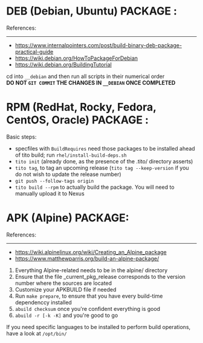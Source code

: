 # DEB (Debian, Ubuntu) PACKAGE :

References:
___
- https://www.internalpointers.com/post/build-binary-deb-package-practical-guide
- https://wiki.debian.org/HowToPackageForDebian
- https://wiki.debian.org/BuildingTutorial

cd into `__debian` and then run all scripts in their numerical order<br>
**DO NOT `GIT COMMIT` THE CHANGES IN `__DEBIAN` ONCE COMPLETED**



# RPM (RedHat, Rocky, Fedora, CentOS, Oracle) PACKAGE :

Basic steps:

 - specfiles with `BuildRequires` need those packages to be installed ahead of tito build; run `rhel/install-build-deps.sh`
- `tito init` (already done, as the presence of the .tito/ directory asserts)
- `tito tag`, to tag an upcoming release (`tito tag --keep-version` if you do not wish to update the release number)
- `git push --follow-tags origin`
- `tito build --rpm` to actually build the package. You will need to manually upload it to Nexus

# APK (Alpine) PACKAGE:

References:
___
- https://wiki.alpinelinux.org/wiki/Creating_an_Alpine_package
- https://www.matthewparris.org/build-an-alpine-package/

1. Everything Alpine-related needs to be in the alpine/ directory
2. Ensure that the file _current_pkg_release corresponds to the version number where the sources are located
3. Customize your APKBUILD file if needed
4. Run `make prepare`, to ensure that you have every build-time dependenccy installed
5. `abuild checksum` once you're confident everything is good
6. `abuild -r [-k -K]` and you're good to go

If you need specific languages to be installed to perform build operations, have a look at `/opt/bin/`
